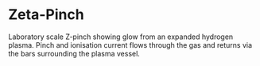 # Zeta-Pinch
Laboratory scale Z-pinch showing glow from an expanded hydrogen plasma. Pinch and ionisation current flows through the gas and returns via the bars surrounding the plasma vessel.
